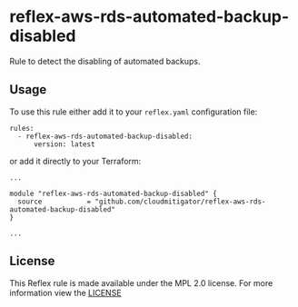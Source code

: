 # reflex-aws-rds-automated-backup-disabled
Rule to detect the disabling of automated backups.

## Usage
To use this rule either add it to your `reflex.yaml` configuration file:  
```
rules:
  - reflex-aws-rds-automated-backup-disabled:
      version: latest
```

or add it directly to your Terraform:  
```
...

module "reflex-aws-rds-automated-backup-disabled" {
  source           = "github.com/cloudmitigator/reflex-aws-rds-automated-backup-disabled"
}

...
```

## License
This Reflex rule is made available under the MPL 2.0 license. For more information view the [LICENSE](https://github.com/cloudmitigator/reflex-aws-rds-automated-backup-disabled/blob/master/LICENSE) 
